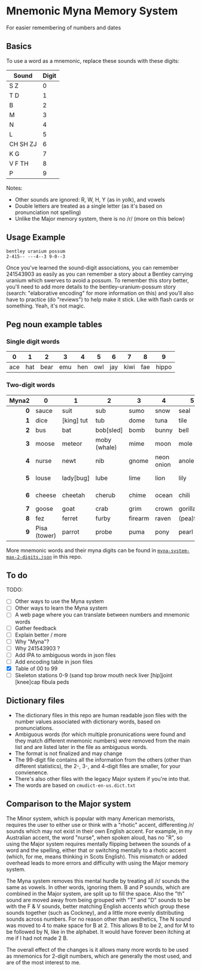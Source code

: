 # Mnemonic Myna Memory System
For easier remembering of numbers and dates

## Basics 

To use a word as a mnemonic, replace these sounds with these digits:

|Sound |Digit |
| --- | --- |
| S Z | 0 |
| T D | 1 |
| B | 2 |
| M | 3 |
| N | 4 |
| L | 5 |
| CH SH ZJ | 6 |
| K G | 7 |
| V F TH | 8 |
| P | 9 |

Notes:
* Other sounds are ignored: R, W, H, Y (as in yolk), and vowels
* Double letters are treated as a single letter (as it's based on pronunciation not spelling)
* Unlike the Major memory system, there is no /r/ (more on this below)

## Usage Example

```
bentley uranium possum
2-415-- ---4--3 9-0--3
```
Once you've learned the sound-digit associations, you can remember 241543903 as easily as you can remember a story about a Bentley carrying uranium which swerves to avoid a possum. To remember this story better, you'll need to add more details to the bentley-uranium-possum story (search: "elaborative encoding" for more information on this) and you'll also have to practice (do "reviews") to help make it stick. Like with flash cards or something. Yeah, it's not magic.

## Peg noun example tables

### Single digit words

| 0 | 1 | 2 | 3 | 4 | 5 | 6 | 7 | 8 | 9 |
| --- | --- | --- | --- | --- | --- | --- | --- | --- | --- |
| ace | hat | bear | emu | hen | owl | jay | kiwi | fae | hippo |

### Two-digit words

| Myna2 | 0 | 1 | 2 | 3 | 4 | 5 | 6 | 7 | 8 | 9 |
| ---: | --- | --- | --- | --- | --- | --- | --- | --- | --- | --- |
| **0** | sauce | suit | sub | sumo | snow | seal | sushi | sock | sofa | soap |
| **1** | dice | [king] tut | tub | dome | tuna | tile | torch | taco | dove | trap |
| **2** | bus | bat | bob[sled] | bomb | bunny | bell | badger | bug | beaver | beeper |
| **3** | moose | meteor | moby (whale) | mime | moon | mole | match | mug | [ear]muff | map | 
| **4** | nurse | newt | nib | gnome | neon onion | anole | nacho | nuke | knife | nope (snake) | 
| **5** | louse | lady[bug] | lube | lime | lion | lily | leech | lock | lava | leaper (zombie) | 
| **6** | cheese | cheetah | cherub | chime | ocean | chili | cheshire (cat) | shark | chef | sheep |
| **7** | goose | goat | crab | grim | crown| gorilla | cash | kayak | quiver | capy(bara) |
| **8** | fez | ferret | furby | firearm | raven | (pea)fowl | fridge | fig | fifa | vape |
| **9** | Pisa (tower) | parrot | probe | puma | pony | pearl | peach | pig | puff (pastry) | pawpaw |

More mnemonic words and their myna digits can be found in [`myna-system-max-2-digits.json`](https://github.com/pengowray/myna/blob/main/myna-system-max-2-digits.json) in this repo.

## To do

TODO: 
- [ ] Other ways to use the Myna system
- [ ] Other ways to learn the Myna system
- [ ] A web page where you can translate between numbers and mnemonic words
- [ ] Gather feedback 
- [ ] Explain better / more
- [ ] Why "Myna"?
- [ ] Why 241543903 ?
- [ ] Add IPA to ambiguous words in json files
- [ ] Add encoding table in json files
- [X] Table of 00 to 99
- [ ] Skeleton stations 0-9 (sand top brow mouth neck liver \[hip]joint \[knee]cap fibula peds

## Dictionary files

* The dictionary files in this repo are human readable json files with the number values associated with dictionary words, based on pronunciations. 
* Ambiguous words (for which multiple pronunications were found and they match different mnemonic numbers) were removed from the main list and are listed later in the file as ambiguous words.
* The format is not finalized and may change
* The 99-digit file contains all the information from the others (other than different statistics), the 2-, 3-, and 4-digit files are smaller, for your convienence.
* There's also other files with the legacy Major system if you're into that.
* The words are based on `cmudict-en-us.dict.txt`

## Comparison to the Major system

The Minor system, which is popular with many American memorists, requires the user to either use or think with a "rhotic" accent, differenting /r/ sounds which may not exist in their own English accent. For example, in my Australian accent, the word "nurse", when spoken aloud, has no "R", so using the Major system requires mentally flipping between the sounds of a word and the spelling, either that or switching mentally to a rhotic accent (which, for me, means thinking in Scots English). This mismatch or added overhead leads to more errors and difficulty with using the Major memory system.

The Myna system removes this mental hurdle by treating all /r/ sounds the same as vowels. In other words, ignoring them. B and P sounds, which are combined in the Major system, are split up to fill the space. Also the "th" sound are moved away from being grouped with "T" and "D" sounds to be with the F & V sounds, better matching English accents which group these sounds together (such as Cockney), and a little more evenly distributing sounds across numbers. For no reason other than aesthetics, The N sound was moved to 4 to make space for B at 2. This allows B to be 2, and for M to be followed by N, like in the alphabet. It would have forever been itching at me if I had not made 2 B.

The overall effect of the changes is it allows many more words to be used as mnemonics for 2-digit numbers, which are generally the most used, and are of the most interest to me.

